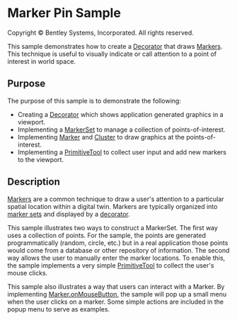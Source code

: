 # Marker Pin Sample

Copyright © Bentley Systems, Incorporated. All rights reserved.

This sample demonstrates how to create a [Decorator](https://www.itwinjs.org/v2/learning/frontend/viewdecorations/) that draws [Markers](https://www.itwinjs.org/v2/learning/frontend/markers/). This technique is useful to visually indicate or call
attention to a point of interest in world space.

## Purpose

The purpose of this sample is to demonstrate the following:

- Creating a [Decorator](https://www.itwinjs.org/v2/reference/imodeljs-frontend/views/decorator/) which shows application generated graphics in a viewport.
- Implementing a [MarkerSet](https://www.itwinjs.org/v2/reference/imodeljs-frontend/views/markerset/) to manage a collection of points-of-interest.
- Implementing [Marker](https://www.itwinjs.org/v2/reference/imodeljs-frontend/views/marker/) and [Cluster](https://www.itwinjs.org/v2/reference/imodeljs-frontend/views/cluster/) to draw graphics at the points-of-interest.
- Implementing a [PrimitiveTool](https://www.itwinjs.org/v2/reference/imodeljs-frontend/tools/primitivetool/) to collect user input and add new markers to the viewport.

## Description

[Markers](https://www.itwinjs.org/v2/learning/frontend/markers/) are a common technique to draw a user's attention to a particular spatial location within a digital twin.  Markers are typically organized into [marker sets](https://www.itwinjs.org/v2/reference/imodeljs-frontend/views/markerset/) and displayed by a [decorator](https://www.itwinjs.org/v2/reference/imodeljs-frontend/views/decorator/).

This sample illustrates two ways to construct a MarkerSet.  The first way uses a collection of points.  For the sample, the points are generated programmatically (random, circle, etc.) but in a real application those points would come from a database or other repository of information.  The second way allows the user to manually enter the marker locations.  To enable this, the sample implements a very simple [PrimitiveTool](https://www.itwinjs.org/v2/reference/imodeljs-frontend/tools/primitivetool/) to collect the user's mouse clicks.

This sample also illustrates a way that users can interact with a Marker.  By implementing [Marker.onMouseButton](https://www.itwinjs.org/v2/reference/imodeljs-frontend/views/marker/#onmousebutton), the sample will pop up a small menu when the user clicks on a marker.  Some simple actions are included in the popup menu to serve as examples.
